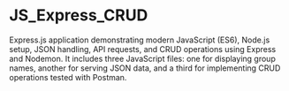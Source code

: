 # JS_Express_CRUD
 Express.js application demonstrating modern JavaScript (ES6), Node.js setup, JSON handling, API requests, and CRUD operations using Express and Nodemon. It includes three JavaScript files: one for displaying group names, another for serving JSON data, and a third for implementing CRUD operations tested with Postman.
